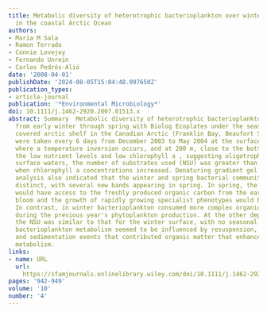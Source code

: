 ```yaml
---
title: Metabolic diversity of heterotrophic bacterioplankton over winter and spring
  in the coastal Arctic Ocean
authors:
- Maria M Sala
- Ramon Terrado
- Connie Lovejoy
- Fernando Unrein
- Carlos Pedrós-Alió
date: '2008-04-01'
publishDate: '2024-08-05T15:04:48.097650Z'
publication_types:
- article-journal
publication: '*Environmental Microbiology*'
doi: 10.1111/j.1462-2920.2007.01513.x
abstract: Summary  Metabolic diversity of heterotrophic bacterioplankton was tracked
  from early winter through spring with Biolog Ecoplates under the seasonally ice
  covered arctic shelf in the Canadian Arctic (Franklin Bay, Beaufort Sea). Samples
  were taken every 6 days from December 2003 to May 2004 at the surface, the halocline
  where a temperature inversion occurs, and at 200 m, close to the bottom. Despite
  the low nutrient levels and low chlorophyll a , suggesting oligotrophy in the winter
  surface waters, the number of substrates used (NSU) was greater than in spring,
  when chlorophyll a concentrations increased. Denaturing gradient gel electrophorisis
  analysis also indicated that the winter and spring bacterial communities were phylogenetically
  distinct, with several new bands appearing in spring. In spring, the bacterial community
  would have access to the freshly produced organic carbon from the early phytoplankton
  bloom and the growth of rapidly growing specialist phenotypes would be favoured.
  In contrast, in winter bacterioplankton consumed more complex organic matter originated
  during the previous year's phytoplankton production. At the other depths we tested
  the NSU was similar to that for the winter surface, with no seasonal pattern. Instead,
  bacterioplankton metabolism seemed to be influenced by resuspension, advection,
  and sedimentation events that contributed organic matter that enhanced bacterial
  metabolism.
links:
- name: URL
  url: 
    https://sfamjournals.onlinelibrary.wiley.com/doi/10.1111/j.1462-2920.2007.01513.x
pages: '942-949'
volume: '10'
number: '4'
---
```

